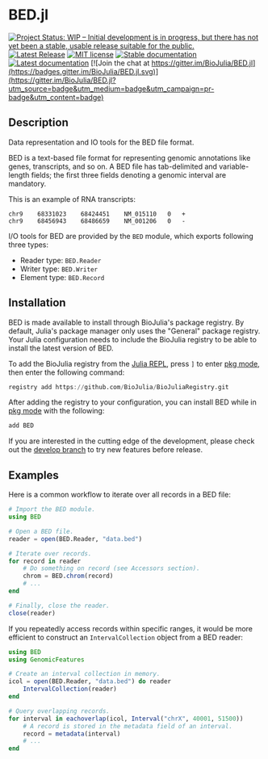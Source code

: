 # BED.jl

[![Project Status: WIP – Initial development is in progress, but there has not yet been a stable, usable release suitable for the public.](https://www.repostatus.org/badges/latest/wip.svg)](https://www.repostatus.org/#wip)
[![Latest Release](https://img.shields.io/github/release/BioJulia/BED.jl.svg)](https://github.com/BioJulia/BED.jl/releases/latest)
[![MIT license](https://img.shields.io/badge/license-MIT-green.svg)](https://github.com/BioJulia/BED.jl/blob/master/LICENSE)
[![Stable documentation](https://img.shields.io/badge/docs-stable-blue.svg)](https://biojulia.github.io/BED.jl/stable)
[![Latest documentation](https://img.shields.io/badge/docs-latest-blue.svg)](https://biojulia.github.io/BED.jl/dev/)
[![Join the chat at https://gitter.im/BioJulia/BED.jl](https://badges.gitter.im/BioJulia/BED.jl.svg)](https://gitter.im/BioJulia/BED.jl?utm_source=badge&utm_medium=badge&utm_campaign=pr-badge&utm_content=badge)

## Description
Data representation and IO tools for the BED file format.

BED is a text-based file format for representing genomic annotations like genes, transcripts, and so on.
A BED file has tab-delimited and variable-length fields; the first three fields denoting a genomic interval are mandatory.

This is an example of RNA transcripts:
```
chr9	68331023	68424451	NM_015110	0	+
chr9	68456943	68486659	NM_001206	0	-
```

I/O tools for BED are provided by the `BED` module, which exports following three types:
* Reader type: `BED.Reader`
* Writer type: `BED.Writer`
* Element type: `BED.Record`

## Installation
BED is made available to install through BioJulia's package registry.
By default, Julia's package manager only uses the "General" package registry.
Your Julia configuration needs to include the BioJulia registry to be able to install the latest version of BED.

To add the BioJulia registry from the [Julia REPL](https://docs.julialang.org/en/v1/manual/getting-started/), press `]` to enter [pkg mode](https://docs.julialang.org/en/v1/stdlib/Pkg/), then enter the following command:
```julia
registry add https://github.com/BioJulia/BioJuliaRegistry.git
```

After adding the registry to your configuration, you can install BED while in [pkg mode](https://docs.julialang.org/en/v1/stdlib/Pkg/) with the following:
```julia
add BED
```

If you are interested in the cutting edge of the development, please check out the [develop branch](https://github.com/BioJulia/BED.jl/tree/develop) to try new features before release.

## Examples
Here is a common workflow to iterate over all records in a BED file:
```julia
# Import the BED module.
using BED

# Open a BED file.
reader = open(BED.Reader, "data.bed")

# Iterate over records.
for record in reader
    # Do something on record (see Accessors section).
    chrom = BED.chrom(record)
    # ...
end

# Finally, close the reader.
close(reader)
```

If you repeatedly access records within specific ranges, it would be more efficient to construct an `IntervalCollection` object from a BED reader:
```julia
using BED
using GenomicFeatures

# Create an interval collection in memory.
icol = open(BED.Reader, "data.bed") do reader
    IntervalCollection(reader)
end

# Query overlapping records.
for interval in eachoverlap(icol, Interval("chrX", 40001, 51500))
    # A record is stored in the metadata field of an interval.
    record = metadata(interval)
    # ...
end
```
